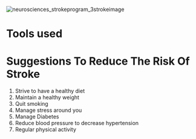 ![neurosciences_strokeprogram_3strokeimage](https://github.com/SKYLERJORDAN/Stroke-Prediction/assets/103399513/f85867d4-be82-4c43-93e5-f8463b5731b9)

# Tools used

# Suggestions To Reduce The Risk Of Stroke
1. Strive to have a healthy diet
2. Maintain a healthy weight
3. Quit smoking
4. Manage stress around you
5. Manage Diabetes
6. Reduce blood pressure to decrease hypertension
7. Regular physical activity
